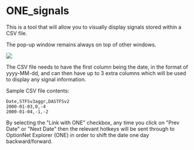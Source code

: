 # ONE_signals

This is a tool that will allow you to visually display signals stored within a CSV file.

The pop-up window remains always on top of other windows.

![](https://i.imgur.com/HD8wklX.png)

The CSV file needs to have the first column being the date, in the format of yyyy-MM-dd, 
and can then have up to 3 extra columns which will be used to display any signal information.

Sample CSV file contents:
```
Date,STFSv3aggr,DASTFSv2
2000-01-03,0,-4
2000-01-04,-1,-2
```

By selecting the "Link with ONE" checkbox, any time you click on "Prev Date" or "Next Date" then the relevant
hotkeys will be sent through to OptionNet Explorer (ONE) in order to shift the date one day backward/forward.
